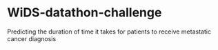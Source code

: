 # WiDS-datathon-challenge
 Predicting the duration of time it takes for patients to receive metastatic cancer diagnosis
